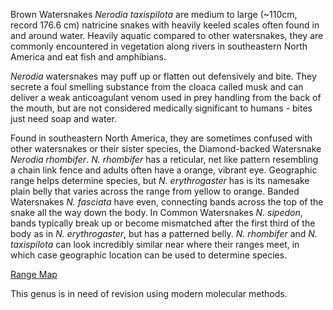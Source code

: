 Brown Watersnakes *Nerodia taxispilota* are medium to large (~110cm, record 176.6 cm) natricine snakes with heavily keeled scales often found in and around water. Heavily aquatic compared to other watersnakes, they are commonly encountered in vegetation along rivers in southeastern North America and eat fish and amphibians.

*Nerodia* watersnakes may puff up or flatten out defensively and bite. They secrete a foul smelling substance from the cloaca called musk and can deliver a weak anticoagulant venom used in prey handling from the back of the mouth, but are not considered medically significant to humans - bites just need soap and water.

Found in southeastern North America, they are sometimes confused with other watersnakes or their sister species, the Diamond-backed Watersnake *Nerodia rhombifer*. *N. rhombifer* has a reticular, net like pattern resembling a chain link fence and adults often have a orange, vibrant eye. Geographic range helps determine species, but *N. erythrogaster* has is its namesake plain belly that varies across the range from yellow to orange. Banded Watersnakes *N. fasciata* have even, connecting bands across the top of the snake all the way down the body. In Common Watersnakes *N. sipedon*, bands typically break up or become mismatched after the first third of the body as in *N. erythrogaster*, but has a patterned belly. *N. rhombifer* and *N. taxispilota* can look incredibly similar near where their ranges meet, in which case geographic location can be used to determine species. 


[Range Map](http://snakeevolution.org/rangemaps/Nerodia_taxispilota.jpg)

This genus is in need of revision using modern molecular methods.